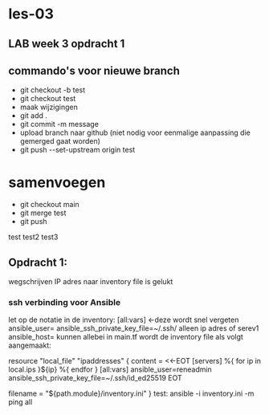 # les-03
## LAB week 3 opdracht 1
## commando's voor nieuwe branch
* git checkout -b test
* git checkout test
* maak wijzigingen
* git add .
* git commit -m message
* upload branch naar github (niet nodig voor eenmalige aanpassing die gemerged gaat worden)
* git push --set-upstream origin test
# samenvoegen
* git checkout main
* git merge test
* git push

test
test2
test3

## Opdracht 1:
wegschrijven IP adres naar inventory file is gelukt
### ssh verbinding voor Ansible
let op de notatie in de inventory:
[all:vars] <-deze wordt snel vergeten
ansible_user=<user>
ansible_ssh_private_key_file=~/.ssh/<keyfile>
alleen ip adres of serev1 ansible_host=<ip adres> kunnen allebei
in main.tf wordt de inventory file als volgt aangemaakt:

resource "local_file" "ipaddresses" {
   content = <<-EOT
   [servers]
   %{ for ip in local.ips }${ip}
   %{ endfor }
   [all:vars]
   ansible_user=reneadmin
   ansible_ssh_private_key_file=~/.ssh/id_ed25519
   EOT
   
   filename = "${path.module}/inventory.ini"
}
test: ansible -i inventory.ini -m ping all


